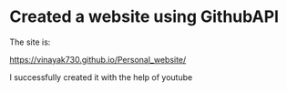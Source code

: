 # Created a website using GithubAPI

The site is:



https://vinayak730.github.io/Personal_website/


I successfully created it with the help of youtube
